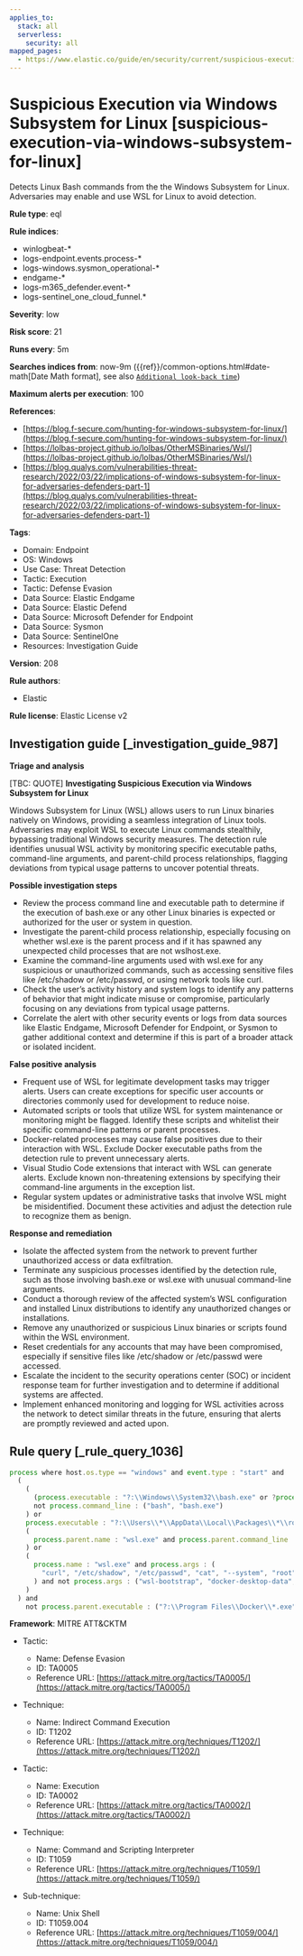 ```yaml
---
applies_to:
  stack: all
  serverless:
    security: all
mapped_pages:
  - https://www.elastic.co/guide/en/security/current/suspicious-execution-via-windows-subsystem-for-linux.html
---
```


# Suspicious Execution via Windows Subsystem for Linux [suspicious-execution-via-windows-subsystem-for-linux]

Detects Linux Bash commands from the the Windows Subsystem for Linux. Adversaries may enable and use WSL for Linux to avoid detection.

**Rule type**: eql

**Rule indices**:

* winlogbeat-*
* logs-endpoint.events.process-*
* logs-windows.sysmon_operational-*
* endgame-*
* logs-m365_defender.event-*
* logs-sentinel_one_cloud_funnel.*

**Severity**: low

**Risk score**: 21

**Runs every**: 5m

**Searches indices from**: now-9m ({{ref}}/common-options.html#date-math[Date Math format], see also [`Additional look-back time`](docs-content://solutions/security/detect-and-alert/create-detection-rule.md#rule-schedule))

**Maximum alerts per execution**: 100

**References**:

* [https://blog.f-secure.com/hunting-for-windows-subsystem-for-linux/](https://blog.f-secure.com/hunting-for-windows-subsystem-for-linux/)
* [https://lolbas-project.github.io/lolbas/OtherMSBinaries/Wsl/](https://lolbas-project.github.io/lolbas/OtherMSBinaries/Wsl/)
* [https://blog.qualys.com/vulnerabilities-threat-research/2022/03/22/implications-of-windows-subsystem-for-linux-for-adversaries-defenders-part-1](https://blog.qualys.com/vulnerabilities-threat-research/2022/03/22/implications-of-windows-subsystem-for-linux-for-adversaries-defenders-part-1)

**Tags**:

* Domain: Endpoint
* OS: Windows
* Use Case: Threat Detection
* Tactic: Execution
* Tactic: Defense Evasion
* Data Source: Elastic Endgame
* Data Source: Elastic Defend
* Data Source: Microsoft Defender for Endpoint
* Data Source: Sysmon
* Data Source: SentinelOne
* Resources: Investigation Guide

**Version**: 208

**Rule authors**:

* Elastic

**Rule license**: Elastic License v2

## Investigation guide [_investigation_guide_987]

**Triage and analysis**

[TBC: QUOTE]
**Investigating Suspicious Execution via Windows Subsystem for Linux**

Windows Subsystem for Linux (WSL) allows users to run Linux binaries natively on Windows, providing a seamless integration of Linux tools. Adversaries may exploit WSL to execute Linux commands stealthily, bypassing traditional Windows security measures. The detection rule identifies unusual WSL activity by monitoring specific executable paths, command-line arguments, and parent-child process relationships, flagging deviations from typical usage patterns to uncover potential threats.

**Possible investigation steps**

* Review the process command line and executable path to determine if the execution of bash.exe or any other Linux binaries is expected or authorized for the user or system in question.
* Investigate the parent-child process relationship, especially focusing on whether wsl.exe is the parent process and if it has spawned any unexpected child processes that are not wslhost.exe.
* Examine the command-line arguments used with wsl.exe for any suspicious or unauthorized commands, such as accessing sensitive files like /etc/shadow or /etc/passwd, or using network tools like curl.
* Check the user’s activity history and system logs to identify any patterns of behavior that might indicate misuse or compromise, particularly focusing on any deviations from typical usage patterns.
* Correlate the alert with other security events or logs from data sources like Elastic Endgame, Microsoft Defender for Endpoint, or Sysmon to gather additional context and determine if this is part of a broader attack or isolated incident.

**False positive analysis**

* Frequent use of WSL for legitimate development tasks may trigger alerts. Users can create exceptions for specific user accounts or directories commonly used for development to reduce noise.
* Automated scripts or tools that utilize WSL for system maintenance or monitoring might be flagged. Identify these scripts and whitelist their specific command-line patterns or parent processes.
* Docker-related processes may cause false positives due to their interaction with WSL. Exclude Docker executable paths from the detection rule to prevent unnecessary alerts.
* Visual Studio Code extensions that interact with WSL can generate alerts. Exclude known non-threatening extensions by specifying their command-line arguments in the exception list.
* Regular system updates or administrative tasks that involve WSL might be misidentified. Document these activities and adjust the detection rule to recognize them as benign.

**Response and remediation**

* Isolate the affected system from the network to prevent further unauthorized access or data exfiltration.
* Terminate any suspicious processes identified by the detection rule, such as those involving bash.exe or wsl.exe with unusual command-line arguments.
* Conduct a thorough review of the affected system’s WSL configuration and installed Linux distributions to identify any unauthorized changes or installations.
* Remove any unauthorized or suspicious Linux binaries or scripts found within the WSL environment.
* Reset credentials for any accounts that may have been compromised, especially if sensitive files like /etc/shadow or /etc/passwd were accessed.
* Escalate the incident to the security operations center (SOC) or incident response team for further investigation and to determine if additional systems are affected.
* Implement enhanced monitoring and logging for WSL activities across the network to detect similar threats in the future, ensuring that alerts are promptly reviewed and acted upon.


## Rule query [_rule_query_1036]

```js
process where host.os.type == "windows" and event.type : "start" and
  (
    (
      (process.executable : "?:\\Windows\\System32\\bash.exe" or ?process.pe.original_file_name == "Bash.exe") and
      not process.command_line : ("bash", "bash.exe")
    ) or
    process.executable : "?:\\Users\\*\\AppData\\Local\\Packages\\*\\rootfs\\usr\\bin\\bash" or
    (
      process.parent.name : "wsl.exe" and process.parent.command_line : "bash*" and not process.name : "wslhost.exe"
    ) or
    (
      process.name : "wsl.exe" and process.args : (
        "curl", "/etc/shadow", "/etc/passwd", "cat", "--system", "root", "-e", "--exec", "bash", "/mnt/c/*"
      ) and not process.args : ("wsl-bootstrap", "docker-desktop-data", "*.vscode-server*")
    )
  ) and
    not process.parent.executable : ("?:\\Program Files\\Docker\\*.exe", "?:\\Program Files (x86)\\Docker\\*.exe")
```

**Framework**: MITRE ATT&CKTM

* Tactic:

    * Name: Defense Evasion
    * ID: TA0005
    * Reference URL: [https://attack.mitre.org/tactics/TA0005/](https://attack.mitre.org/tactics/TA0005/)

* Technique:

    * Name: Indirect Command Execution
    * ID: T1202
    * Reference URL: [https://attack.mitre.org/techniques/T1202/](https://attack.mitre.org/techniques/T1202/)

* Tactic:

    * Name: Execution
    * ID: TA0002
    * Reference URL: [https://attack.mitre.org/tactics/TA0002/](https://attack.mitre.org/tactics/TA0002/)

* Technique:

    * Name: Command and Scripting Interpreter
    * ID: T1059
    * Reference URL: [https://attack.mitre.org/techniques/T1059/](https://attack.mitre.org/techniques/T1059/)

* Sub-technique:

    * Name: Unix Shell
    * ID: T1059.004
    * Reference URL: [https://attack.mitre.org/techniques/T1059/004/](https://attack.mitre.org/techniques/T1059/004/)



